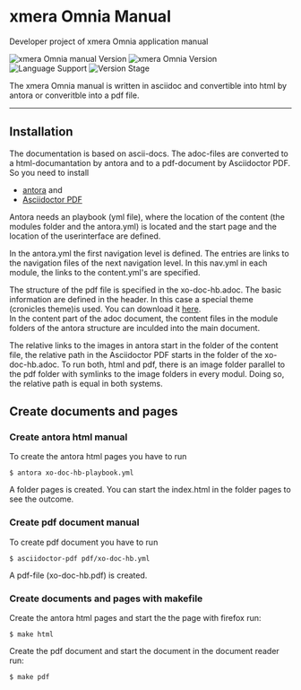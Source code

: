 # xmera Omnia Manual

Developer project of xmera Omnia application manual

![xmera Omnia manual Version](https://img.shields.io/badge/xmera_Omnia-unreleased-red) ![xmera Omnia Version](https://img.shields.io/badge/xmera_Omnia-v3.x.x-blue) ![Language Support](https://img.shields.io/badge/Languages-de-green) ![Version Stage](https://img.shields.io/badge/Stage-development-important)

The xmera Omnia manual is written in asciidoc and convertible into html by antora or converitble into a pdf file.

---

## Installation

The documentation is based on ascii-docs. The adoc-files are converted to a html-documantation by antora and to a pdf-document by Asciidoctor PDF.
So you need to install

- [antora](https://docs.antora.org/antora/2.3/install/install-antora/) and
- [Asciidoctor PDF](https://asciidoctor.org/docs/asciidoctor-pdf/#install-the-published-gem)

Antora needs an playbook (yml file), where the location of the content (the modules folder and the antora.yml) is located and the start page and the location of the userinterface are defined.

In the antora.yml the first navigation level is defined. The entries are links to the navigation files of the next navigation level. In this nav.yml in each module, the links to the content.yml's are specified.

The structure of the pdf file is specified in the xo-doc-hb.adoc. The basic information are defined in the header. In this case a special theme (cronicles theme)is used. You can download it [here](https://github.com/asciidoctor/asciidoctor-pdf/blob/fe1a0d8ef830e37c3bb9fa689ad888ca4e7924ba/examples/chronicles-theme.yml).  
In the content part of the adoc document, the content files in the module folders of the antora structure are inculded into the main document.

The relative links to the images in antora start in the folder of the content file, the relative path in the Asciidoctor PDF starts in the folder of the xo-doc-hb.adoc. To run both, html and pdf, there is an image folder parallel to the pdf folder with symlinks to the image folders in every modul. Doing so, the relative path is equal in both systems.

## Create documents and pages

### Create antora html manual

To create the antora html pages you have to run

    $ antora xo-doc-hb-playbook.yml

A folder pages is created. You can start the index.html in the folder pages to see the outcome.

### Create pdf document manual

To create pdf document you have to run

    $ asciidoctor-pdf pdf/xo-doc-hb.yml

A pdf-file (xo-doc-hb.pdf) is created.

### Create documents and pages with makefile

Create the antora html pages and start the the page with firefox run:

    $ make html

Create the pdf document and start the document in the document reader run:

    $ make pdf
